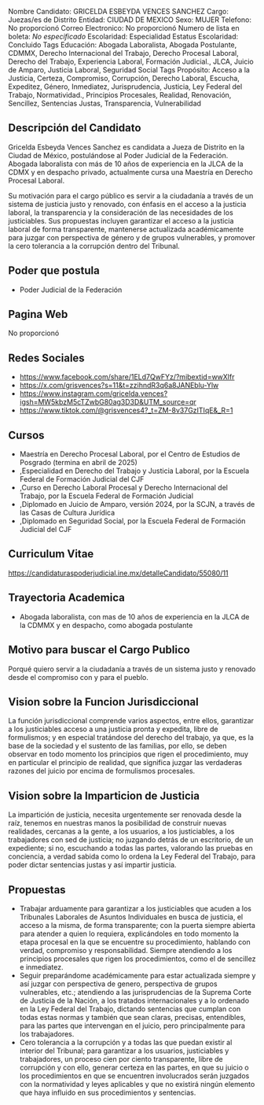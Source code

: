 Nombre Candidato: GRICELDA ESBEYDA VENCES SANCHEZ
Cargo: Juezas/es de Distrito
Entidad: CIUDAD DE MEXICO
Sexo: MUJER
Telefono: No proporcionó
Correo Electronico: No proporcionó
Numero de lista en boleta: *No especificado*
Escolaridad: Especialidad
Estatus Escolaridad: Concluido
Tags Educación: Abogada Laboralista, Abogada Postulante, CDMMX, Derecho Internacional del Trabajo, Derecho Procesal Laboral, Derecho del Trabajo, Experiencia Laboral, Formación Judicial., JLCA, Juicio de Amparo, Justicia Laboral, Seguridad Social
Tags Propósito: Acceso a la Justicia, Certeza, Compromiso, Corrupción, Derecho Laboral, Escucha, Expeditez, Género, Inmediatez, Jurisprudencia, Justicia, Ley Federal del Trabajo, Normatividad., Principios Procesales, Realidad, Renovación, Sencillez, Sentencias Justas, Transparencia, Vulnerabilidad


## Descripción del Candidato 

Gricelda Esbeyda Vences Sanchez es candidata a Jueza de Distrito en la Ciudad de México, postulándose al Poder Judicial de la Federación. Abogada laboralista con más de 10 años de experiencia en la JLCA de la CDMX y en despacho privado, actualmente cursa una Maestría en Derecho Procesal Laboral.

Su motivación para el cargo público es servir a la ciudadanía a través de un sistema de justicia justo y renovado, con énfasis en el acceso a la justicia laboral, la transparencia y la consideración de las necesidades de los justiciables.  Sus propuestas incluyen garantizar el acceso a la justicia laboral de forma transparente, mantenerse actualizada académicamente para juzgar con perspectiva de género y de grupos vulnerables, y promover la cero tolerancia a la corrupción dentro del Tribunal.


## Poder que postula

- Poder Judicial de la Federación


## Pagina Web

No proporcionó


## Redes Sociales

- https://www.facebook.com/share/1ELd7QwFYz/?mibextid=wwXlfr
- https://x.com/grisvences?s=11&t=zzihndR3q6a8JANEblu-Ylw
- https://www.instagram.com/gricelda.vences?igsh=MW5kbzM5cTZwbG80ag3D3D&UTM_source=qr
- https://www.tiktok.com/@grisvences4?_t=ZM-8v37GzITIqE&_R=1


## Cursos

- Maestría en Derecho Procesal Laboral, por el Centro de Estudios de Posgrado (termina en abril de 2025)
- ,Especialidad en Derecho del Trabajo y Justicia Laboral, por la Escuela Federal de Formación Judicial del CJF
- ,Curso en Derecho Laboral Procesal y Derecho Internacional del Trabajo, por la Escuela Federal de Formación Judicial
- ,Diplomado en Juicio de Amparo, versión 2024, por la SCJN, a través de las Casas de Cultura Jurídica
- ,Diplomado en Seguridad Social, por la Escuela Federal de Formación Judicial del CJF


## Curriculum Vitae

https://candidaturaspoderjudicial.ine.mx/detalleCandidato/55080/11


## Trayectoria Academica

- Abogada laboralista, con mas de 10 años de experiencia en la JLCA de la CDMMX y en despacho, como abogada postulante


## Motivo para buscar el Cargo Publico

Porqué quiero servir a la ciudadanía a través de un sistema justo y renovado desde el compromiso con y para el pueblo.


## Vision sobre la Funcion Jurisdiccional

La función jurisdiccional comprende varios aspectos, entre ellos, garantizar a los justiciables acceso a una justicia pronta y expedita, libre de formulismos; y en especial tratándose del derecho del trabajo, ya que, es la base de la sociedad y el sustento de las familias, por ello, se deben observar en todo momento los principios que rigen el procedimiento, muy en particular el principio de realidad, que significa juzgar las verdaderas razones del juicio por encima de formulismos procesales.


## Vision sobre la Imparticion de Justicia

La impartición de justicia, necesita urgentemente ser renovada desde la raíz, tenemos en nuestras manos la posibilidad de construir nuevas realidades, cercanas a la gente, a los usuarios, a los justiciables, a los trabajadores con sed de justicia; no juzgando detrás de un escritorio, de un expediente; si no, escuchando a todas las partes, valorando las pruebas en conciencia, a verdad sabida como lo ordena la Ley Federal del Trabajo, para poder dictar sentencias justas y así impartir justicia.


## Propuestas

- Trabajar arduamente para garantizar a los justiciables que acuden a los Tribunales Laborales de Asuntos Individuales en busca de justicia, el acceso a la misma, de forma transparente; con la puerta siempre abierta para atender a quien lo requiera, explicándoles en todo momento la etapa procesal en la que se encuentre su procedimiento, hablando con verdad, compromiso y responsabilidad. Siempre atendiendo a los principios procesales que rigen los procedimientos, como el de sencillez e inmediatez.
- Seguir preparándome académicamente para estar actualizada siempre y así juzgar con perspectiva de genero, perspectiva de grupos vulnerables, etc.; atendiendo a las jurisprudencias de la Suprema Corte de Justicia de la Nación, a los tratados internacionales y a lo ordenado en la Ley Federal del Trabajo, dictando sentencias que cumplan con todas estas normas y también que sean claras, precisas, entendibles, para las partes que intervengan en el juicio, pero principalmente para los trabajadores.
- Cero tolerancia a la corrupción y a todas las   que puedan existir al interior del Tribunal; para garantizar a los usuarios, justiciables y trabajadores, un proceso cien por ciento transparente, libre de corrupción y con ello, generar certeza en las partes, en que su juicio o los procedimientos en que se encuentren involucrados serán juzgados con la normatividad y leyes aplicables y que no existirá ningún elemento  que haya influido en sus procedimientos y sentencias.

